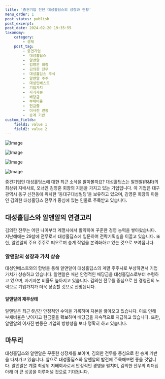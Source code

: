 ```yaml
---
title: '중견기업 진단 대성홀딩스의 성장과 현황'
menu_order: 1
post_status: publish
post_excerpt: 
post_date: 2024-02-20 19:35:55
taxonomy:
    category:
        - 경제
    post_tag:
        - 중견기업
        -  대성홀딥스
        -  알앤알
        -  김영훈 회장
        -  김의한 전무
        -  대성홀딥스 주식
        -  알앤알 주주
        -  대성인베스트
        -  기업가치
        -  자기자본
        -  배당금
        -  부채비율
        -  현금줄
        -  이사진 변동
        -  승계 기반
custom_fields:
    field1: value 1
    field2: value 2
---
```


![Image](https://imgnews.pstatic.net/image/648/2024/02/20/0000023435_001_20240220071001702.jpg?type=w647)

![Image](https://imgnews.pstatic.net/image/648/2024/02/20/0000023435_002_20240220071001789.jpg?type=w647)

![Image](https://imgnews.pstatic.net/image/648/2024/02/20/0000023435_003_20240220071001854.jpg?type=w647)

![Image](https://imgnews.pstatic.net/image/648/2024/02/20/0000023435_004_20240220071001916.jpg?type=w647)

중견기업인 대성홀딩스에 대한 최근 소식을 알아볼까요? 대성홀딥스는 알앤알(R&R)의 최상위 지배사로, 오너인 김영훈 회장의 지분을 가지고 있는 기업입니다. 이 기업은 대구광역시 동구 신천동에 위치한 '동대구대성빌딩'을 보유하고 있으며, 김영훈 회장의 아들인 김의한 대성홀딩스 전무가 중심에 있는 인물로 주목받고 있습니다.
## 대성홀딥스와 알앤알의 연결고리
김의한 전무는 어린 나이부터 계열사에서 활약하여 꾸준한 경영 능력을 쌓아왔습니다. 지난해에는 29살에 전무로서 대성홀딥스에 입문하여 전략기획실을 이끌고 있습니다. 또한, 알앤알의 주요 주주로 떠오르며 승계 작업을 본격화하고 있는 것으로 보여집니다.
### 알앤알의 성장과 가치 상승
대성인베스트와의 합병을 통해 알앤알이 대성홀딥스의 계열 주주사로 부상하면서 기업가치가 상승하고 있습니다. 알앤알은 매년 안정적인 배당금을 대성홀딥스로부터 수령하고 있으며, 자기자본 비율도 높아지고 있습니다. 김의한 전무를 중심으로 한 경영진의 노력으로 기업가치가 더욱 상승할 것으로 전망됩니다.
#### 알앤알의 재무상태
알앤알은 최근 6년간 안정적인 수익을 기록하며 자본을 쌓아오고 있습니다. 이로 인해 부채비율은 낮아지고 현금줄을 확보하며 배당금을 지속적으로 지급하고 있습니다. 또한, 알앤알의 이사진 변동은 기업의 방향성을 보다 명확히 하고 있습니다.
## 마무리
대성홀딥스와 알앤알은 꾸준한 성장세를 보이며, 김의한 전무를 중심으로 한 승계 기반을 다져가고 있습니다. 앞으로 대성홀딥스와 알앤알의 발전에 주목해보면 좋을 것입니다. 알앤알은 계열 최상위 지배회사로서 안정적인 경영을 펼치며, 김의한 전무의 리더십 아래 더 큰 성공을 이루어낼 것으로 기대됩니다.
